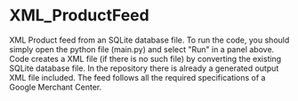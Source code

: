 # XML_ProductFeed
XML Product feed from an SQLite database file.
To run the code, you should simply open the python file (main.py) and select "Run" in a panel above. Code creates a XML file (if there is no such file) by converting the existing SQLite database file. In the repository there is already a generated output XML file included.
The feed follows all the required specifications of a Google Merchant Center. 

